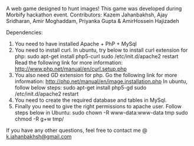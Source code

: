 A web game designed to hunt images! This game was developed during Morbify hackathon event.
Contributors: Kazem Jahanbakhsh, Ajay Sridharan, Amir Moghaddam, Priyanka Gupta & AmirHossein Hajizadeh

Dependencies:
1) You need to have installed Apache + PhP + MySql
2) You need to install curl. In ubuntu, try below to install curl extension for php:
sudo apt-get install php5-curl
sudo /etc/init.d/apache2 restart
Read the following link for more information:
http://www.php.net/manual/en/curl.setup.php
3) You also need GD extension for php.
Go the following link for more information:
http://php.net/manual/en/image.installation.php
In ubuntu, follow below steps:
sudo apt-get install php5-gd
sudo /etc/init.d/apache2 restart
4) You need to create the required database and tables in MySql.
5) Finally you need to give the right permissions to apache user. Follow steps below in Ubuntu:
sudo chown -R www-data:www-data tmp
sudo chmod -R g+w tmp/

If you have any other questions, feel free to contact me @ k.jahanbakhsh@gmail.com
